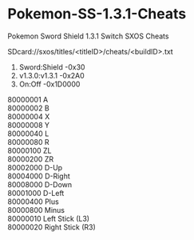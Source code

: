 # Pokemon-SS-1.3.1-Cheats

Pokemon Sword Shield 1.3.1 Switch SXOS Cheats

SDcard://sxos/titles/&lt;titleID&gt;/cheats/&lt;buildID&gt;.txt

1. Sword:Shield -0x30  
2. v1.3.0:v1.3.1 -0x2A0  
3. On:Off -0x1D0000  

80000001 A  
80000002 B  
80000004 X  
80000008 Y  
80000040 L  
80000080 R  
80000100 ZL  
80000200 ZR  
80002000 D-Up  
80004000 D-Right  
80008000 D-Down  
80001000 D-Left  
80000400 Plus  
80000800 Minus  
80000010 Left Stick (L3)  
80000020 Right Stick (R3)  
